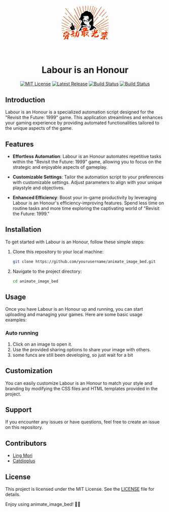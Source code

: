 
<p align="center">
  <img src="./resources/Labour_is_an_Honour.png" width="150">
  <h1 align="center">Labour is an Honour</h1>
</p>
<p align="center">
  <a href="https://github.com/lingMori/Animate-Image-Bed/blob/main/LICENSE"><img alt="MIT License" src="https://img.shields.io/badge/license-MIT-blue.svg" /></a>
  <a href="https://github.com/lingMori/Animate-Image-Bed/tree/main"><img alt="Latest Release" src="https://img.shields.io/badge/python-3.9.6-green" /></a>
  <a href="https://github.com/lingMori/Animate-Image-Bed/tree/main"><img alt="Build Status" src="https://img.shields.io/badge/latest%20update-2023.11.18-orange" /></a>
  <a href="https://github.com/lingMori/Animate-Image-Bed/tree/main"><img alt="Build Status" src="https://img.shields.io/badge/version-0.1.1-CC0000" /></a>
</p>




## Introduction
Labour is an Honour is a specialized automation script designed for the "Revisit the Future: 1999" game. This application streamlines and enhances your gaming experience by providing automated functionalities tailored to the unique aspects of the game.


## Features
- **Effortless Automation**: Labour is an Honour automates repetitive tasks within the "Revisit the Future: 1999" game, allowing you to focus on the strategic and enjoyable aspects of gameplay.

- **Customizable Settings**: Tailor the automation script to your preferences with customizable settings. Adjust parameters to align with your unique playstyle and objectives.

- **Enhanced Efficiency**: Boost your in-game productivity by leveraging Labour is an Honour's efficiency-improving features. Spend less time on routine tasks and more time exploring the captivating world of "Revisit the Future: 1999."

## Installation
To get started with Labour is an Honour, follow these simple steps:

1. Clone this repository to your local machine:

   ```bash
   git clone https://github.com/yourusername/animate_image_bed.git
   ```

2. Navigate to the project directory:

   ```bash
   cd animate_image_bed
   ```

## Usage
Once you have Labour is an Honour up and running, you can start uploading and managing your games. Here are some basic usage examples:


### Auto running
1. Click on an image to open it.
2. Use the provided sharing options to share your image with others.
3. some funcs are still been developing, so just wait for a bit

## Customization
You can easily customize Labour is an Honour to match your style and branding by modifying the CSS files and HTML templates provided in the project.

## Support
If you encounter any issues or have questions, feel free to create an issue on this repository.

## Contributors
- [Ling Mori](https://github.com/lingMori)
- [Catdioplus](https://github.com/catdioplus)

## License
This project is licensed under the MIT License. See the [LICENSE](./LICENSE) file for details.

Enjoy using animate_image_bed! 📸✨
